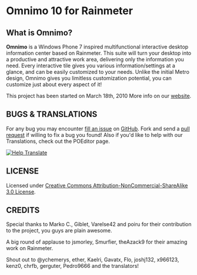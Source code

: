 Omnimo 10 for Rainmeter
=======================

What is Omnimo?
---------------

**Omnimo** is a Windows Phone 7 inspired multifunctional interactive desktop information center based on Rainmeter. This suite will turn your desktop into a productive and attractive work area, delivering only the information you need. Every interactive tile gives you various information/settings at a glance, and can be easily customized to your needs. Unlike the initial Metro design, Omnimo gives you limitless customization potential, you can customize just about every aspect of it!

This project has been started on March 18th, 2010
More info on our [website][web].

[web]: http://omnimo.info/

BUGS & TRANSLATIONS
----
For any bug you may encounter [fill an issue][bug] on [GitHub][ghp]. Fork and send a [pull request][pul] if willing to fix a bug you found! Also if you'd like to help with our Translations, check out the POEditor page.

[bug]: https://github.com/fediaFedia/Omnimo/issues
[ghp]: https://github.com/fediaFedia/Omnimo/
[pul]: https://github.com/fediaFedia/Omnimo/pull/new/master

[![Help Translate](https://img.shields.io/badge/translate-poeditor-brightgreen.svg)](https://poeditor.com/join/project/upp0dfbsjj)

LICENSE
-------
Licensed under [Creative Commons Attribution-NonCommercial-ShareAlike 3.0 License][lic].

[lic]: http://creativecommons.org/licenses/by-nc-sa/3.0/

CREDITS
------
Special thanks to Marko C., Giblet, Varelse42 and poiru for their contribution to the project, you guys are plain awesome.

A big round of applause to jsmorley, Smurfier, theAzack9 for their amazing work on Rainmeter.

Shout out to @ychemerys, ether, Kaelri, Gavatx, Flo, joshj132, x966123, kenz0, chrfb, gerguter, Pedro9666 and the translators! 
